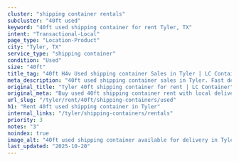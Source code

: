 ```yaml
---
cluster: "shipping container rentals"
subcluster: "40ft used"
keyword: "40ft used shipping container for rent Tyler, TX"
intent: "Transactional-Local"
page_type: "Location-Product"
city: "Tyler, TX"
service_type: "shipping container"
condition: "Used"
size: "40ft"
title_tag: "40ft H4v Used shipping container Sales in Tyler | LC Container"
meta_description: "40ft used shipping container sales in Tyler. Fast delivery, competitive pricing. Serving shipping containers area. Quote ID: KCF. Call (214) 524-4168 for your free quote today."
original_title: "Tyler 40ft shipping container for rent | LC Container"
original_meta: "Buy used 40ft shipping container rent with local delivery in Tyler, TX. LC Container — local Since 2003. Request a fast quote today."
url_slug: "/tyler/rent/40ft/shipping-containers/used"
h1: "Rent 40ft used shipping container in Tyler"
internal_links: "/tyler/shipping-containers/rentals"
priority: 3
notes: "3"
noindex: true
image_alt: "40ft used shipping container available for delivery in Tyler"
last_updated: "2025-10-20"
---
```


<!-- TODO: Add unique city/inventory copy, images, and internal links here. -->
